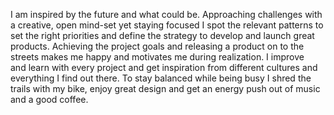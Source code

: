 I am inspired by the future and what could be. Approaching challenges with a creative, open mind-set yet staying focused I spot the relevant patterns to set the right priorities and define the strategy to develop and launch great products. Achieving the project goals and releasing a product on to the streets makes me happy and motivates me during realization. I improve and learn with every project and get inspiration from different cultures and everything I find out there. To stay balanced while being busy I shred the trails with my bike, enjoy great design and get an energy push out of music and a good coffee.
